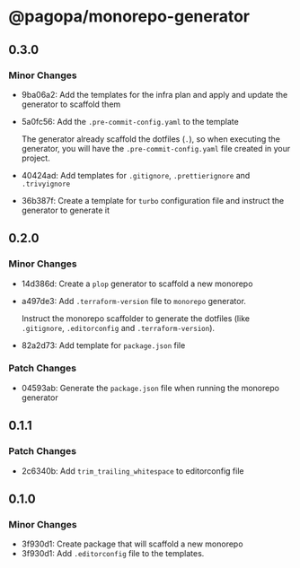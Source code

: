 # @pagopa/monorepo-generator

## 0.3.0

### Minor Changes

- 9ba06a2: Add the templates for the infra plan and apply and update the generator to scaffold them
- 5a0fc56: Add the `.pre-commit-config.yaml` to the template

  The generator already scaffold the dotfiles (`.`), so when executing the generator, you will have the `.pre-commit-config.yaml` file created in your project.

- 40424ad: Add templates for `.gitignore`, `.prettierignore` and `.trivyignore`
- 36b387f: Create a template for `turbo` configuration file and instruct the generator to generate it

## 0.2.0

### Minor Changes

- 14d386d: Create a `plop` generator to scaffold a new monorepo
- a497de3: Add `.terraform-version` file to `monorepo` generator.

  Instruct the monorepo scaffolder to generate the dotfiles (like `.gitignore`, `.editorconfig` and `.terraform-version`).

- 82a2d73: Add template for `package.json` file

### Patch Changes

- 04593ab: Generate the `package.json` file when running the monorepo generator

## 0.1.1

### Patch Changes

- 2c6340b: Add `trim_trailing_whitespace` to editorconfig file

## 0.1.0

### Minor Changes

- 3f930d1: Create package that will scaffold a new monorepo
- 3f930d1: Add `.editorconfig` file to the templates.
